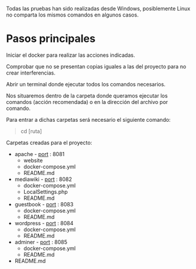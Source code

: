 Todas las pruebas han sido realizadas desde Windows, posiblemente Linux no comparta los mismos comandos en algunos casos.

# Pasos principales

Iniciar el docker para realizar las acciones indicadas.

Comprobar que no se presentan copias iguales a las del proyecto para no crear interferencias.

Abrir un terminal donde ejecutar todos los comandos necesarios.

Nos situaremos dentro de la carpeta donde queramos ejecutar los comandos (acción recomendada) o en la dirección del archivo por comando.

Para entrar a dichas carpetas será necesario el siguiente comando:
> cd [ruta]

Carpetas creadas para el proyecto:

*   apache - [port](http://localhost:8081/) : 8081
    *   website
    *   docker-compose.yml
    *   README.md 
*   mediawiki - [port](http://localhost:8082/) : 8082
    *   docker-compose.yml
    *   LocalSettings.php
    *   README.md 
*   guestbook - [port](http://localhost:8083/) : 8083
    *   docker-compose.yml
    *   README.md 
*   wordpress - [port](http://localhost:8084/) : 8084
    *   docker-compose.yml
    *   README.md 
*   adminer - [port](http://localhost:8085/) : 8085
    *   docker-compose.yml
    *   README.md 
*   README.md